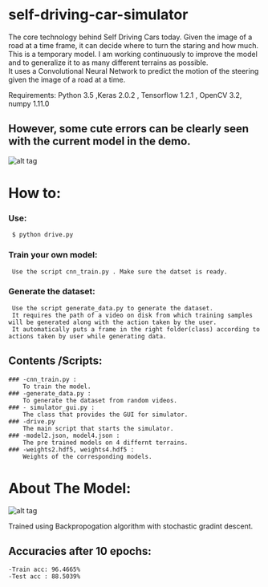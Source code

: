 # self-driving-car-simulator
The core technology behind Self Driving Cars today. Given the image of a road at a time frame, it can decide where to turn the staring and how much. This is a temporary model. I am working continuously to improve the model and to generalize it to as many different terrains as possible.    
It uses a Convolutional Neural Network to predict the motion of the steering given the image of a road at a time.  

Requirements: Python 3.5 ,Keras 2.0.2 , Tensorflow 1.2.1 , OpenCV 3.2, numpy 1.11.0   

## However, some cute errors can be clearly seen with the current model in the demo.    

![alt tag](https://raw.githubusercontent.com/yugrocks/self-driving-car-simulator/master/demo2.gif)   

# How to:    
 ### Use:     
     $ python drive.py      
 ### Train your own model:    
     Use the script cnn_train.py . Make sure the datset is ready.
 ### Generate the dataset:
     Use the script generate_data.py to generate the dataset.    
     It requires the path of a video on disk from which training samples will be generated along with the action taken by the user.    
     It automatically puts a frame in the right folder(class) according to actions taken by user while generating data.     

## Contents /Scripts:  
    ### -cnn_train.py :    
        To train the model.    
    ### -generate_data.py :   
        To generate the dataset from random videos.    
    ### - simulator_gui.py :    
        The class that provides the GUI for simulator.    
    ### -drive.py    
        The main script that starts the simulator.    
    ### -model2.json, model4.json :    
        The pre trained models on 4 differnt terrains.
    ### -weights2.hdf5, weights4.hdf5 :    
        Weights of the corresponding models.    

# About The Model:    

![alt tag](https://raw.githubusercontent.com/yugrocks/self-driving-car-simulator/master/model.png)     

Trained using Backpropogation algorithm with stochastic gradint descent.    
## Accuracies after 10 epochs:    
    -Train acc: 96.4665%    
    -Test acc : 88.5039%     
